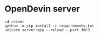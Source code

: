 # OpenDevin server
```
cd server
python -m pip install -r requirements.txt
uvicorn server:app --reload --port 3000
```
